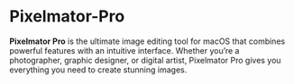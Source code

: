 # Pixelmator-Pro
**Pixelmator Pro** is the ultimate image editing tool for macOS that combines powerful features with an intuitive interface. Whether you’re a photographer, graphic designer, or digital artist, Pixelmator Pro gives you everything you need to create stunning images.
